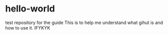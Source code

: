 # hello-world
test repository for the guide
This is to help me understand what gihut is and how to use it. IFYKYK 
